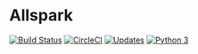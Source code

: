 # Allspark

[![Build Status](https://travis-ci.org/TheFkinCompany/allspark.svg?branch=master)](https://travis-ci.org/TheFkinCompany/allspark)
[![CircleCI](https://circleci.com/gh/TheFkinCompany/allspark.svg?style=svg)](https://circleci.com/gh/TheFkinCompany/allspark)
[![Updates](https://pyup.io/repos/github/TheFkinCompany/allspark/shield.svg)](https://pyup.io/repos/github/TheFkinCompany/allspark/)
[![Python 3](https://pyup.io/repos/github/TheFkinCompany/allspark/python-3-shield.svg)](https://pyup.io/repos/github/TheFkinCompany/allspark/)
